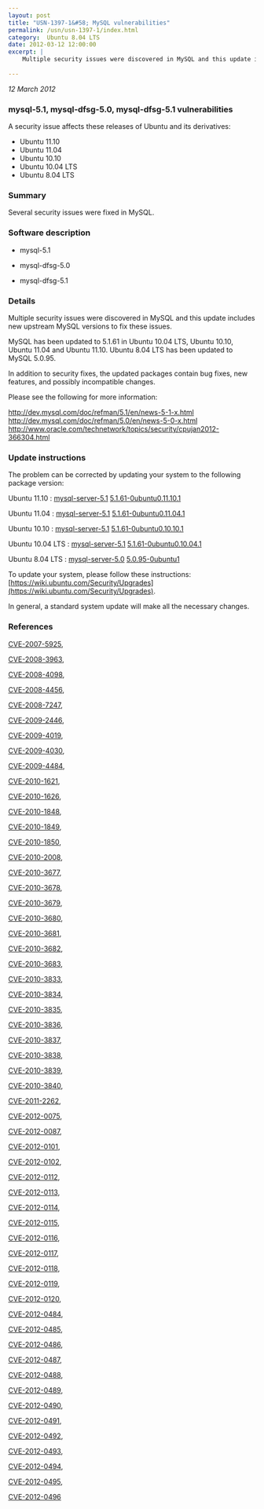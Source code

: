 ```yaml
---
layout: post
title: "USN-1397-1&#58; MySQL vulnerabilities"
permalink: /usn/usn-1397-1/index.html
category:  Ubuntu 8.04 LTS
date: 2012-03-12 12:00:00
excerpt: |
    Multiple security issues were discovered in MySQL and this update includes new upstream MySQL versions to fix these issues.
    
--- 
```

 
 

*12 March 2012*

### mysql-5.1, mysql-dfsg-5.0, mysql-dfsg-5.1 vulnerabilities

A security issue affects these releases of Ubuntu and its derivatives:

* Ubuntu 11.10
* Ubuntu 11.04
* Ubuntu 10.10
* Ubuntu 10.04 LTS
* Ubuntu 8.04 LTS

### Summary

Several security issues were fixed in MySQL. 

### Software description

* mysql-5.1 

* mysql-dfsg-5.0 

* mysql-dfsg-5.1 

### Details

Multiple security issues were discovered in MySQL and this update includes new upstream MySQL versions to fix these issues.

MySQL has been updated to 5.1.61 in Ubuntu 10.04 LTS, Ubuntu 10.10, Ubuntu 11.04 and Ubuntu 11.10. Ubuntu 8.04 LTS has been updated to MySQL 5.0.95.

In addition to security fixes, the updated packages contain bug fixes, new features, and possibly incompatible changes.

Please see the following for more information:

http://dev.mysql.com/doc/refman/5.1/en/news-5-1-x.html http://dev.mysql.com/doc/refman/5.0/en/news-5-0-x.html http://www.oracle.com/technetwork/topics/security/cpujan2012-366304.html 

### Update instructions

The problem can be corrected by updating your system to the following package version:

Ubuntu 11.10
 : [mysql-server-5.1](https://launchpad.net/ubuntu/+source/mysql-5.1) <span> [5.1.61-0ubuntu0.11.10.1](https://launchpad.net/ubuntu/+source/mysql-5.1/5.1.61-0ubuntu0.11.10.1) </span> 

Ubuntu 11.04
 : [mysql-server-5.1](https://launchpad.net/ubuntu/+source/mysql-5.1) <span> [5.1.61-0ubuntu0.11.04.1](https://launchpad.net/ubuntu/+source/mysql-5.1/5.1.61-0ubuntu0.11.04.1) </span> 

Ubuntu 10.10
 : [mysql-server-5.1](https://launchpad.net/ubuntu/+source/mysql-5.1) <span> [5.1.61-0ubuntu0.10.10.1](https://launchpad.net/ubuntu/+source/mysql-5.1/5.1.61-0ubuntu0.10.10.1) </span> 

Ubuntu 10.04 LTS
 : [mysql-server-5.1](https://launchpad.net/ubuntu/+source/mysql-dfsg-5.1) <span> [5.1.61-0ubuntu0.10.04.1](https://launchpad.net/ubuntu/+source/mysql-dfsg-5.1/5.1.61-0ubuntu0.10.04.1) </span> 

Ubuntu 8.04 LTS
 : [mysql-server-5.0](https://launchpad.net/ubuntu/+source/mysql-dfsg-5.0) <span> [5.0.95-0ubuntu1](https://launchpad.net/ubuntu/+source/mysql-dfsg-5.0/5.0.95-0ubuntu1) </span> 

To update your system, please follow these instructions: [https://wiki.ubuntu.com/Security/Upgrades](https://wiki.ubuntu.com/Security/Upgrades).

In general, a standard system update will make all the necessary changes. 

### References

 
 [CVE-2007-5925](http://people.ubuntu.com/~ubuntu-security/cve/CVE-2007-5925), 

 [CVE-2008-3963](http://people.ubuntu.com/~ubuntu-security/cve/CVE-2008-3963), 

 [CVE-2008-4098](http://people.ubuntu.com/~ubuntu-security/cve/CVE-2008-4098), 

 [CVE-2008-4456](http://people.ubuntu.com/~ubuntu-security/cve/CVE-2008-4456), 

 [CVE-2008-7247](http://people.ubuntu.com/~ubuntu-security/cve/CVE-2008-7247), 

 [CVE-2009-2446](http://people.ubuntu.com/~ubuntu-security/cve/CVE-2009-2446), 

 [CVE-2009-4019](http://people.ubuntu.com/~ubuntu-security/cve/CVE-2009-4019), 

 [CVE-2009-4030](http://people.ubuntu.com/~ubuntu-security/cve/CVE-2009-4030), 

 [CVE-2009-4484](http://people.ubuntu.com/~ubuntu-security/cve/CVE-2009-4484), 

 [CVE-2010-1621](http://people.ubuntu.com/~ubuntu-security/cve/CVE-2010-1621), 

 [CVE-2010-1626](http://people.ubuntu.com/~ubuntu-security/cve/CVE-2010-1626), 

 [CVE-2010-1848](http://people.ubuntu.com/~ubuntu-security/cve/CVE-2010-1848), 

 [CVE-2010-1849](http://people.ubuntu.com/~ubuntu-security/cve/CVE-2010-1849), 

 [CVE-2010-1850](http://people.ubuntu.com/~ubuntu-security/cve/CVE-2010-1850), 

 [CVE-2010-2008](http://people.ubuntu.com/~ubuntu-security/cve/CVE-2010-2008), 

 [CVE-2010-3677](http://people.ubuntu.com/~ubuntu-security/cve/CVE-2010-3677), 

 [CVE-2010-3678](http://people.ubuntu.com/~ubuntu-security/cve/CVE-2010-3678), 

 [CVE-2010-3679](http://people.ubuntu.com/~ubuntu-security/cve/CVE-2010-3679), 

 [CVE-2010-3680](http://people.ubuntu.com/~ubuntu-security/cve/CVE-2010-3680), 

 [CVE-2010-3681](http://people.ubuntu.com/~ubuntu-security/cve/CVE-2010-3681), 

 [CVE-2010-3682](http://people.ubuntu.com/~ubuntu-security/cve/CVE-2010-3682), 

 [CVE-2010-3683](http://people.ubuntu.com/~ubuntu-security/cve/CVE-2010-3683), 

 [CVE-2010-3833](http://people.ubuntu.com/~ubuntu-security/cve/CVE-2010-3833), 

 [CVE-2010-3834](http://people.ubuntu.com/~ubuntu-security/cve/CVE-2010-3834), 

 [CVE-2010-3835](http://people.ubuntu.com/~ubuntu-security/cve/CVE-2010-3835), 

 [CVE-2010-3836](http://people.ubuntu.com/~ubuntu-security/cve/CVE-2010-3836), 

 [CVE-2010-3837](http://people.ubuntu.com/~ubuntu-security/cve/CVE-2010-3837), 

 [CVE-2010-3838](http://people.ubuntu.com/~ubuntu-security/cve/CVE-2010-3838), 

 [CVE-2010-3839](http://people.ubuntu.com/~ubuntu-security/cve/CVE-2010-3839), 

 [CVE-2010-3840](http://people.ubuntu.com/~ubuntu-security/cve/CVE-2010-3840), 

 [CVE-2011-2262](http://people.ubuntu.com/~ubuntu-security/cve/CVE-2011-2262), 

 [CVE-2012-0075](http://people.ubuntu.com/~ubuntu-security/cve/CVE-2012-0075), 

 [CVE-2012-0087](http://people.ubuntu.com/~ubuntu-security/cve/CVE-2012-0087), 

 [CVE-2012-0101](http://people.ubuntu.com/~ubuntu-security/cve/CVE-2012-0101), 

 [CVE-2012-0102](http://people.ubuntu.com/~ubuntu-security/cve/CVE-2012-0102), 

 [CVE-2012-0112](http://people.ubuntu.com/~ubuntu-security/cve/CVE-2012-0112), 

 [CVE-2012-0113](http://people.ubuntu.com/~ubuntu-security/cve/CVE-2012-0113), 

 [CVE-2012-0114](http://people.ubuntu.com/~ubuntu-security/cve/CVE-2012-0114), 

 [CVE-2012-0115](http://people.ubuntu.com/~ubuntu-security/cve/CVE-2012-0115), 

 [CVE-2012-0116](http://people.ubuntu.com/~ubuntu-security/cve/CVE-2012-0116), 

 [CVE-2012-0117](http://people.ubuntu.com/~ubuntu-security/cve/CVE-2012-0117), 

 [CVE-2012-0118](http://people.ubuntu.com/~ubuntu-security/cve/CVE-2012-0118), 

 [CVE-2012-0119](http://people.ubuntu.com/~ubuntu-security/cve/CVE-2012-0119), 

 [CVE-2012-0120](http://people.ubuntu.com/~ubuntu-security/cve/CVE-2012-0120), 

 [CVE-2012-0484](http://people.ubuntu.com/~ubuntu-security/cve/CVE-2012-0484), 

 [CVE-2012-0485](http://people.ubuntu.com/~ubuntu-security/cve/CVE-2012-0485), 

 [CVE-2012-0486](http://people.ubuntu.com/~ubuntu-security/cve/CVE-2012-0486), 

 [CVE-2012-0487](http://people.ubuntu.com/~ubuntu-security/cve/CVE-2012-0487), 

 [CVE-2012-0488](http://people.ubuntu.com/~ubuntu-security/cve/CVE-2012-0488), 

 [CVE-2012-0489](http://people.ubuntu.com/~ubuntu-security/cve/CVE-2012-0489), 

 [CVE-2012-0490](http://people.ubuntu.com/~ubuntu-security/cve/CVE-2012-0490), 

 [CVE-2012-0491](http://people.ubuntu.com/~ubuntu-security/cve/CVE-2012-0491), 

 [CVE-2012-0492](http://people.ubuntu.com/~ubuntu-security/cve/CVE-2012-0492), 

 [CVE-2012-0493](http://people.ubuntu.com/~ubuntu-security/cve/CVE-2012-0493), 

 [CVE-2012-0494](http://people.ubuntu.com/~ubuntu-security/cve/CVE-2012-0494), 

 [CVE-2012-0495](http://people.ubuntu.com/~ubuntu-security/cve/CVE-2012-0495), 

 [CVE-2012-0496](http://people.ubuntu.com/~ubuntu-security/cve/CVE-2012-0496)
 

